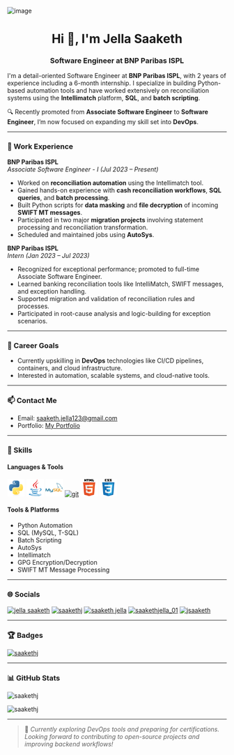 ![image](https://user-images.githubusercontent.com/76273604/184396247-a57e0a3b-95df-4609-ba88-97731e2f43dd.png)

<h1 align="center">Hi 👋, I'm Jella Saaketh</h1>
<h3 align="center">Software Engineer at BNP Paribas ISPL</h3>

I'm a detail-oriented Software Engineer at **BNP Paribas ISPL**, with 2 years of experience including a 6-month internship. I specialize in building Python-based automation tools and have worked extensively on reconciliation systems using the **Intellimatch** platform, **SQL**, and **batch scripting**.

🔍 Recently promoted from **Associate Software Engineer** to **Software Engineer**, I’m now focused on expanding my skill set into **DevOps**.

---

### 💼 Work Experience

**BNP Paribas ISPL**  
*Associate Software Engineer - I (Jul 2023 – Present)*  
- Worked on **reconciliation automation** using the Intellimatch tool.  
- Gained hands-on experience with **cash reconciliation workflows**, **SQL queries**, and **batch processing**.  
- Built Python scripts for **data masking** and **file decryption** of incoming **SWIFT MT messages**.  
- Participated in two major **migration projects** involving statement processing and reconciliation transformation.  
- Scheduled and maintained jobs using **AutoSys**.

 **BNP Paribas ISPL**  
*Intern  (Jan 2023 – Jul 2023)*  
- Recognized for exceptional performance; promoted to full-time Associate Software Engineer.
- Learned banking reconciliation tools like IntelliMatch, SWIFT messages, and exception handling.
- Supported migration and validation of reconciliation rules and processes.
- Participated in root-cause analysis and logic-building for exception scenarios. 

---

### 🚀 Career Goals
- Currently upskilling in **DevOps** technologies like CI/CD pipelines, containers, and cloud infrastructure.  
- Interested in automation, scalable systems, and cloud-native tools.

---

### 📫 Contact Me
- Email: [saaketh.jella123@gmail.com](mailto:saaketh.jella123@gmail.com)
- Portfolio: [My Portfolio](https://saakethj.github.io/saaketh-portfolio/)

---

### 🧠 Skills

#### Languages & Tools  
<p align="left">
  <a href="https://www.python.org" target="_blank"><img src="https://raw.githubusercontent.com/devicons/devicon/master/icons/python/python-original.svg" alt="python" width="40" height="40"/></a>
  <a href="https://www.java.com" target="_blank"><img src="https://raw.githubusercontent.com/devicons/devicon/master/icons/java/java-original.svg" alt="java" width="40" height="40"/></a>
  <a href="https://www.mysql.com/" target="_blank"><img src="https://raw.githubusercontent.com/devicons/devicon/master/icons/mysql/mysql-original-wordmark.svg" alt="mysql" width="40" height="40"/></a>
  <a href="https://git-scm.com/" target="_blank"><img src="https://www.vectorlogo.zone/logos/git-scm/git-scm-icon.svg" alt="git" width="40" height="40"/></a>
  <a href="https://www.w3.org/html/" target="_blank"><img src="https://raw.githubusercontent.com/devicons/devicon/master/icons/html5/html5-original-wordmark.svg" alt="html5" width="40" height="40"/></a>
  <a href="https://www.w3schools.com/css/" target="_blank"><img src="https://raw.githubusercontent.com/devicons/devicon/master/icons/css3/css3-original-wordmark.svg" alt="css3" width="40" height="40"/></a>
</p>

#### Tools & Platforms  
- Python Automation  
- SQL (MySQL, T-SQL)  
- Batch Scripting  
- AutoSys  
- Intellimatch  
- GPG Encryption/Decryption  
- SWIFT MT Message Processing  

---

### 🌐 Socials

<a href="https://linkedin.com/in/jella saaketh" target="blank"><img align="center" src="https://raw.githubusercontent.com/rahuldkjain/github-profile-readme-generator/master/src/images/icons/Social/linked-in-alt.svg" alt="jella saaketh" height="30" width="40" /></a>
<a href="https://twitter.com/saakethj" target="blank"><img align="center" src="https://raw.githubusercontent.com/rahuldkjain/github-profile-readme-generator/master/src/images/icons/Social/twitter.svg" alt="saakethj" height="30" width="40" /></a>
<a href="https://kaggle.com/saaketh jella" target="blank"><img align="center" src="https://raw.githubusercontent.com/rahuldkjain/github-profile-readme-generator/master/src/images/icons/Social/kaggle.svg" alt="saaketh jella" height="30" width="40" /></a>
<a href="https://instagram.com/saakethjella_01" target="blank"><img align="center" src="https://raw.githubusercontent.com/rahuldkjain/github-profile-readme-generator/master/src/images/icons/Social/instagram.svg" alt="saakethjella_01" height="30" width="40" /></a>
<a href="https://www.leetcode.com/jsaaketh" target="blank"><img align="center" src="https://raw.githubusercontent.com/rahuldkjain/github-profile-readme-generator/master/src/images/icons/Social/leet-code.svg" alt="jsaaketh" height="30" width="40" /></a>

---

### 🏆 Badges

<p align="left"> 
  <a href="https://github.com/ryo-ma/github-profile-trophy">
    <img src="https://github-profile-trophy.vercel.app/?username=saakethj" alt="saakethj" />
  </a> 
</p>

---

### 📊 GitHub Stats

<p><img src="https://github-readme-stats.vercel.app/api?username=saakethj&show_icons=true&locale=en" alt="saakethj" /></p>
<p><img src="https://github-readme-stats.vercel.app/api/top-langs?username=saakethj&show_icons=true&locale=en&layout=compact" alt="saakethj" /></p>

---

> 📌 *Currently exploring DevOps tools and preparing for certifications. Looking forward to contributing to open-source projects and improving backend workflows!*
